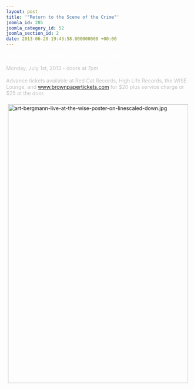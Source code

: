 ```yaml
---
layout: post
title: '"Return to the Scene of the Crime"'
joomla_id: 285
joomla_category_id: 52
joomla_section_id: 2
date: 2013-06-20 19:43:58.000000000 +00:00
---
```

<span style="color: #c0c0c0"><span style="color: #ffffff"><b>One night only... Art Bergmann live at the WISE!</b></span><br />
<br />
Monday, July 1st, 2013 - doors at 7pm<br />
<br />
Advance tickets available at Red Cat Records, High Life Records, the WISE Lounge, and <a href="http://www.brownpapertickets.com" target="_self">www.brownpapertickets.com</a>  for $20 plus service charge or $25 at the door.</span><br />
<br />
<a href="images/stories/front_page/art-bergmann-live-at-the-wise-poster-on-linescaled-down.jpg" target="_blank"><img src="images/stories/front_page/art-bergmann-live-at-the-wise-poster-on-linescaled-down.jpg" alt="art-bergmann-live-at-the-wise-poster-on-linescaled-down.jpg" title="art-bergmann-live-at-the-wise-poster-on-linescaled-down.jpg" style="float: left; margin: 5px; width: 490px; height: 758px" height="758" width="490" /></a>
